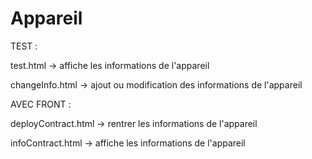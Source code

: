 # Appareil

TEST :

test.html -> affiche les informations de l'appareil 

changeInfo.html -> ajout ou modification des informations de l'appareil



AVEC FRONT :

deployContract.html -> rentrer les informations de l'appareil

infoContract.html -> affiche les informations de l'appareil

